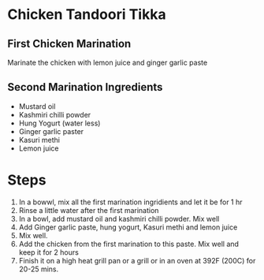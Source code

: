 # Chicken Tandoori Tikka


## First Chicken Marination
Marinate the chicken with lemon juice and ginger garlic paste


## Second Marination Ingredients

 - Mustard oil
 - Kashmiri chilli powder
 - Hung Yogurt (water less)
 - Ginger garlic paster
 - Kasuri methi
 - Lemon juice


# Steps

 1. In a bowwl, mix all the first marination ingridients and let it be for 1 hr
 2. Rinse a little water after the first marination
 3. In a bowl, add mustard oil and kashmiri chilli powder. Mix well
 4. Add Ginger garlic paste, hung yogurt, Kasuri methi and lemon juice
 5. Mix well.
 6. Add the chicken from the first marination to this paste. Mix well and keep it for 2 hours
 7. Finish it on a high heat grill pan or a grill or in an oven at 392F (200C) for 20-25 mins.
